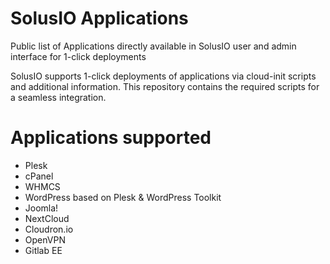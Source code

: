 # SolusIO Applications
Public list of Applications directly available in SolusIO user and admin interface for 1-click deployments

SolusIO supports 1-click deployments of applications via cloud-init scripts and additional information. This repository contains the required scripts for a seamless integration.

# Applications supported
* Plesk
* cPanel
* WHMCS
* WordPress based on Plesk & WordPress Toolkit
* Joomla!
* NextCloud
* Cloudron.io
* OpenVPN
* Gitlab EE

